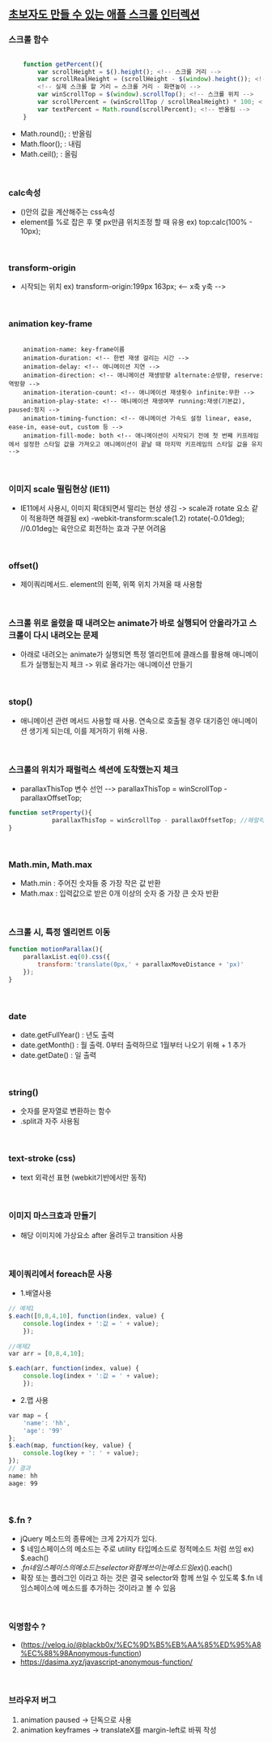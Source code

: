 ## [초보자도 만들 수 있는 애플 스크롤 인터렉션](https://www.inflearn.com/course/%EC%95%A0%ED%94%8C-%EC%8A%A4%ED%81%AC%EB%A1%A4-%EC%9D%B8%ED%84%B0%EB%A0%89%EC%85%98-%EC%9E%90%EB%B0%94%EC%8A%A4%ED%81%AC%EB%A6%BD%ED%8A%B8#curriculum)

### 스크롤 함수

```javaScript

    function getPercent(){
        var scrollHeight = $().height(); <!-- 스크롤 거리 -->
        var scrollRealHeight = (scrollHeight - $(window).height()); <!-- 스크롤 할 실제 거리 -->
        <!-- 실제 스크롤 할 거리 = 스크롤 거리 - 화면높이 -->
        var winScrollTop = $(window).scrollTop(); <!-- 스크롤 위치 -->
        var scrollPercent = (winScrollTop / scrollRealHeight) * 100; <!-- 백분율 구하기 -->
        var textPercent = Math.round(scrollPercent); <!-- 반올림 -->
    }

```

- Math.round(); : 반올림
- Math.floor(); : 내림
- Math.ceil(); : 올림

<br>

### calc속성
- ()안의 값을 계산해주는 css속성
- element를 %로 잡은 후 몇 px만큼 위치조정 할 때 유용 
ex) top:calc(100% - 10px);

<br>

### transform-origin 
- 시작되는 위치
ex) transform-origin:199px 163px;
                <-- x축     y축 -->

<br>

### animation key-frame

```git

    animation-name: key-frame이름
    animation-duration: <!-- 한번 재생 걸리는 시간 -->
    animation-delay: <!-- 애니메이션 지연 -->
    animation-direction: <!-- 애니메이션 재생방향 alternate:순방향, reserve:역방향 -->
    animation-iteration-count: <!-- 애니메이션 재생횟수 infinite:무한 -->
    animation-play-state: <!-- 애니메이션 재생여부 running:재생(기본값), paused:정지 -->
    animation-timing-function: <!-- 애니메이션 가속도 설정 linear, ease, ease-in, ease-out, custom 등 -->
    animation-fill-mode: both <!-- 애니메이션이 시작되기 전에 첫 번째 키프레임에서 설정한 스타일 값을 가져오고 애니메이션이 끝날 때 마지막 키프레임의 스타일 값을 유지 -->

```

<br>

### 이미지 scale 떨림현상 (IE11)
- IE11에서 사용시, 이미지 확대되면서 떨리는 현상 생김 -> scale과 rotate 요소 같이 적용하면 해결됨 ex) -webkit-transform:scale(1.2) rotate(-0.01deg); //0.01deg는 육안으로 회전하는 효과 구분 어려움

<br>

### offset()
- 제이쿼리메서드. element의 왼쪽, 위쪽 위치 가져올 때 사용함

<br>

### 스크롤 위로 올렸을 때 내려오는 animate가 바로 실행되어 안올라가고 스크롤이 다시 내려오는 문제
- 아래로 내려오는 animate가 실행되면 특정 엘리먼트에 클래스를 활용해 애니메이트가 실행됬는지 체크 -> 위로 올라가는 애니메이션 만들기

<br>

### stop()
- 애니메이션 관련 메서드 사용할 때 사용. 연속으로 호출될 경우 대기중인 애니메이션 생기게 되는데, 이를 제거하기 위해 사용.

<br>

### 스크롤의 위치가 패럴럭스 섹션에 도착했는지 체크
- parallaxThisTop 변수 선언 --> parallaxThisTop = winScrollTop - parallaxOffsetTop; 

```javaScript
function setProperty(){
    		parallaxThisTop = winScrollTop - parallaxOffsetTop; //패럴럭스가 시작될 위치값을 구함.
}
```

<br>

### Math.min, Math.max
- Math.min : 주어진 숫자들 중 가장 작은 값 반환
- Math.max : 입력값으로 받은 0개 이상의 숫자 중 가장 큰 숫자 반환

<br>

### 스크롤 시, 특정 엘리먼트 이동 
```javaScript
function motionParallax(){
    parallaxList.eq(0).css({
        transform:'translate(0px,' + parallaxMoveDistance + 'px)'
    });
}
```

<br>

### date
- date.getFullYear() : 년도 출력
- date.getMonth() : 월 출력. 0부터 출력하므로 1월부터 나오기 위해 + 1 추가
- date.getDate() : 일 출력

<br>

### string()
- 숫자를 문자열로 변환하는 함수
- .split과 자주 사용됨

<br>

### text-stroke (css)
- text 외곽선 표현 (webkit기반에서만 동작)

<br>

### 이미지 마스크효과 만들기
- 해당 이미지에 가상요소 after 올려두고 transition 사용

<br>

### 제이쿼리에서 foreach문 사용
- 1.배열사용 
```javaScript
// 예제1
$.each([0,8,4,10], function(index, value) { 
    console.log(index + ':값 = ' + value);
    }); 
    
//예제2
var arr = [0,8,4,10]; 

$.each(arr, function(index, value) {
    console.log(index + ':값 = ' + value);     
    });
```

- 2.맵 사용
```javaScript
var map = { 
    'name': 'hh',
    'age': '99'
}; 
$.each(map, function(key, value) {
    console.log(key + ': ' + value); 
}); 
// 결과
name: hh
aage: 99
```

<br>

### $.fn ?
- jQuery 메소드의 종류에는 크게 2가지가 있다.
- $ 네임스페이스의 메소드는 주로 utility 타입메소드로 정적메소드 처럼 쓰임
ex) $.each()
- $.fn 네임스페이스의 메소드는 selector와 함께 쓰이는 메소드임
ex)$().each()
- 확장 또는 플러그인 이라고 하는 것은 결국 selector와 함께 쓰일 수 있도록 $.fn 네임스페이스에 메소드를 추가하는 것이라고 볼 수 있음

<br>

### 익명함수 ?
- (https://velog.io/@blackb0x/%EC%9D%B5%EB%AA%85%ED%95%A8%EC%88%98Anonymous-function)
- https://dasima.xyz/javascript-anonymous-function/

<br>

### 브라우저 버그
1) animation paused -> 단독으로 사용
2) animation keyframes -> translateX를 margin-left로 바꿔 작성